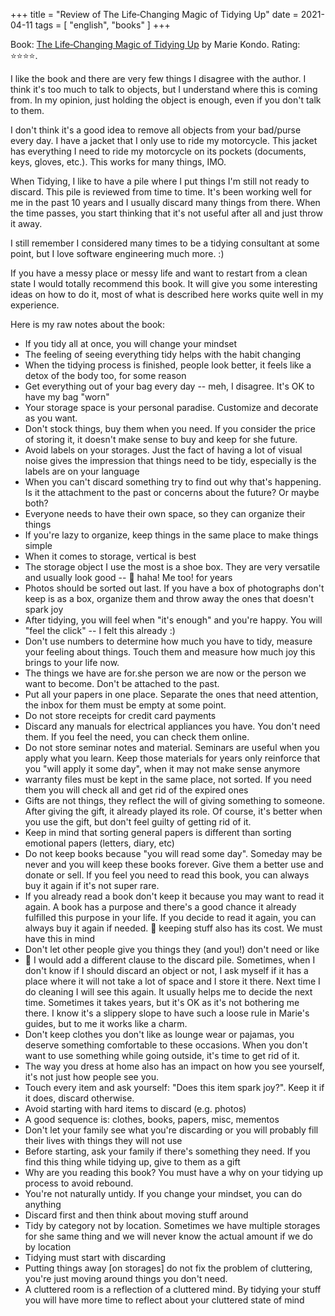 +++
title = "Review of The Life‑Changing Magic of Tidying Up"
date = 2021-04-11
tags = [
    "english",
    "books"
]
+++

Book: [The Life‑Changing Magic of Tidying Up](https://www.goodreads.com/review/show/1839858488) by Marie Kondo. Rating: ⭐️⭐️⭐️⭐️.

I like the book and there are very few things I disagree with the author. I
think it's too much to talk to objects, but I understand where this is coming
from. In my opinion, just holding the object is enough, even if you don't talk
to them.

I don't think it's a good idea to remove all objects from your bad/purse every
day. I have a jacket that I only use to ride my motorcycle. This jacket has
everything I need to ride my motorcycle on its pockets (documents, keys, gloves,
etc.). This works for many things, IMO.

When Tidying, I like to have a pile where I put things I'm still not ready to
discard. This pile is reviewed from time to time. It's been working well for me
in the past 10 years and I usually discard many things from there. When the time
passes, you start thinking that it's not useful after all and just throw it
away.

I still remember I considered many times to be a tidying consultant at some
point, but I love software engineering much more. :)

If you have a messy place or messy life and want to restart from a clean state I
would totally recommend this book. It will give you some interesting ideas on
how to do it, most of what is described here works quite well in my experience.

Here is my raw notes about the book:

- If you tidy all at once, you will change your mindset
- The feeling of seeing everything tidy helps with the habit changing
- When the tidying process is finished, people look better, it feels like a
  detox of the body too, for some reason
- Get everything out of your bag every day -- meh, I disagree. It's OK to have
  my bag "worn"
- Your storage space is your personal paradise. Customize and decorate as you
  want.
- Don't stock things, buy them when you need. If you consider the price of
  storing it, it doesn't make sense to buy and keep for she future.
- Avoid labels on your storages. Just the fact of having a lot of visual noise
  gives the impression that things need to be tidy, especially is the labels are
  on your language
- When you can't discard something try to find out why that's happening. Is it
  the attachment to the past or concerns about the future? Or maybe both?
- Everyone needs to have their own space, so they can organize their things
- If you're lazy to organize, keep things in the same place to make things
  simple
- When it comes to storage, vertical is best
- The storage object I use the most is a shoe box. They are very versatile and
  usually look good -- 💭 haha! Me too! for years
- Photos should be sorted out last. If you have a box of photographs don't keep
  is as a box, organize them and throw away the ones that doesn't spark joy
- After tidying, you will feel when "it's enough" and you're happy. You will
  "feel the click" -- I felt this already :)
- Don't use numbers to determine how much you have to tidy, measure your feeling
  about things. Touch them and measure how much joy this brings to your life
  now.
- The things we have are for.she person we are now or the person we want to
  become. Don't be attached to the past.
- Put all your papers in one place. Separate the ones that need attention, the
  inbox for them must be empty at some point.
- Do not store receipts for credit card payments
- Discard any manuals for electrical appliances you have. You don't need them.
  If you feel the need, you can check them online.
- Do not store seminar notes and material. Seminars are useful when you apply
  what you learn. Keep those materials for years only reinforce that you "will
  apply it some day", when it may not make sense anymore
- warranty files must be kept in the same place, not sorted. If you need them
  you will check all and get rid of the expired ones
- Gifts are not things, they reflect the will of giving something to someone.
  After giving the gift, it already played its role. Of course, it's better when
  you use the gift, but don't feel guilty of getting rid of it.
- Keep in mind that sorting general papers is different than sorting emotional
  papers (letters, diary, etc)
- Do not keep books because "you will read some day". Someday may be never and
  you will keep these books forever. Give them a better use and donate or sell.
  If you feel you need to read this book, you can always buy it again if it's
  not super rare.
- If you already read a book don't keep it because you may want to read it
  again. A book has a purpose and there's a good chance it already fulfilled
  this purpose in your life. If you decide to read it again, you can always buy
  it again if needed.  💭 keeping stuff also has its cost. We must have this in
  mind
- Don't let other people give you things they (and you!) don't need or like
- 💭 I would add a different clause to the discard pile.  Sometimes, when I
  don't know if I should discard an object or not, I ask myself if it has a
  place where it will not take a lot of space and I store it there. Next time I
  do cleaning I will see this again. It usually helps me to decide the next
  time. Sometimes it takes years, but it's OK as it's not bothering me there.  I
  know it's a slippery slope to have such a loose rule in Marie's guides, but to
  me it works like a charm.
- Don't keep clothes you don't like as lounge wear or pajamas, you deserve
  something comfortable to these occasions. When you don't want to use something
  while going outside, it's time to get rid of it.
- The way you dress at home also has an impact on how you see yourself, it's not
  just how people see you.
- Touch every item and ask yourself: "Does this item spark joy?". Keep it if it
  does, discard otherwise.
- Avoid starting with hard items to discard (e.g. photos)
- A good sequence is: clothes, books, papers, misc, mementos
- Don't let your family see what you're discarding or you will probably fill
  their lives with things they will not use
- Before starting, ask your family if there's something they need. If you find
  this thing while tidying up, give to them as a gift
- Why are you reading this book? You must have a why on your tidying up process
  to avoid rebound.
- You're not naturally untidy. If you change your mindset, you can do anything
- Discard first and then think about moving stuff around
- Tidy by category not by location. Sometimes we have multiple storages for she
  same thing and we will never know the actual amount if we do by location
- Tidying must start with discarding
- Putting things away [on storages] do not fix the problem of cluttering, you're
  just moving around things you don't need.
- A cluttered room is a reflection of a cluttered mind. By tidying your stuff
  you will have more time to reflect about your cluttered state of mind
